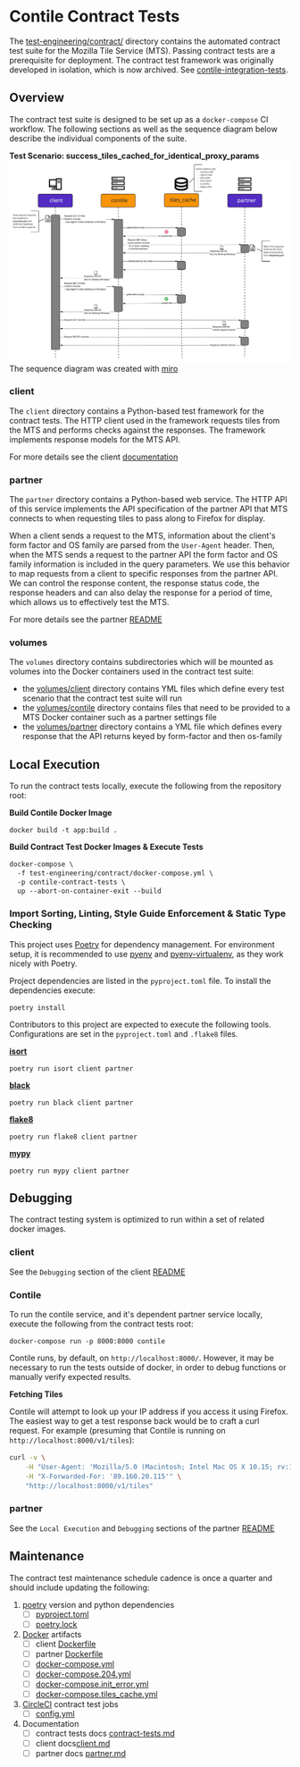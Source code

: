 # Contile Contract Tests

The [test-engineering/contract/][0] directory contains the automated contract test suite for the Mozilla Tile Service (MTS).
Passing contract tests are a prerequisite for deployment. The contract test framework was
originally developed in isolation, which is now archived. See [contile-integration-tests][1].

## Overview

The contract test suite is designed to be set up as a `docker-compose` CI workflow. The following
sections as well as the sequence diagram below describe the individual components of the suite.

**Test Scenario: success_tiles_cached_for_identical_proxy_params**
![Sequence diagram of the integration tests][2]
The sequence diagram was created with [miro][3]

### client

The `client` directory contains a Python-based test framework for the contract tests. The HTTP
client used in the framework requests tiles from the MTS and performs checks against the responses.
The framework implements response models for the MTS API.

For more details see the client [documentation][4]

### partner

The `partner` directory contains a Python-based web service. The HTTP API of this service implements
the API specification of the partner API that MTS connects to when requesting tiles to pass along to
Firefox for display.

When a client sends a request to the MTS, information about the client's form factor and OS family
are parsed from the `User-Agent` header. Then, when the MTS sends a request to the partner API the
form factor and OS family information is included in the query parameters. We use this behavior
to map requests from a client to specific responses from the partner API. We can control the
response content, the response status code, the response headers and can also delay the response
for a period of time, which allows us to effectively test the MTS.

For more details see the partner [README][5]

### volumes

The `volumes` directory contains subdirectories which will be mounted as volumes into the Docker
containers used in the contract test suite:

* the [volumes/client][25] directory contains YML files which define every test scenario that the
  contract test suite will run
* the [volumes/contile][26] directory contains files that need to be provided to a MTS Docker 
  container such as a partner settings file
* the [volumes/partner][27] directory contains a YML file which defines every response that the API
  returns keyed by form-factor and then os-family

## Local Execution

To run the contract tests locally, execute the following from the repository root:

**Build Contile Docker Image**

```shell
docker build -t app:build .
```

**Build Contract Test Docker Images & Execute Tests**

```shell
docker-compose \
  -f test-engineering/contract/docker-compose.yml \
  -p contile-contract-tests \
  up --abort-on-container-exit --build
```

### Import Sorting, Linting, Style Guide Enforcement & Static Type Checking

This project uses [Poetry][6] for dependency management. For environment setup, it is recommended to
use [pyenv][7] and [pyenv-virtualenv][8], as they work nicely with Poetry.

Project dependencies are listed in the `pyproject.toml` file.
To install the dependencies execute:

```shell
poetry install
```

Contributors to this project are expected to execute the following tools.
Configurations are set in the `pyproject.toml` and `.flake8` files.

**[isort][9]**

 ```shell
poetry run isort client partner
 ```

**[black][10]**

 ```shell
poetry run black client partner
 ```

**[flake8][11]**

 ```shell
poetry run flake8 client partner
 ```

**[mypy][12]**

```shell
poetry run mypy client partner
```

## Debugging

The contract testing system is optimized to run within a set of related docker images.

### client

See the `Debugging` section of the client [README][4]

### Contile

To run the contile service, and it's dependent partner service locally, execute the following from
the contract tests root:

```shell
docker-compose run -p 8000:8000 contile
```

Contile runs, by default, on `http://localhost:8000/`. However, it may be necessary to run the tests
outside of docker, in order to debug functions or manually verify expected results.

**Fetching Tiles**

Contile will attempt to look up your IP address if you access it using Firefox. The easiest way to
get a test response back would be to craft a curl request. For example (presuming that Contile is
running on `http://localhost:8000/v1/tiles`):

```sh
curl -v \
    -H "User-Agent: 'Mozilla/5.0 (Macintosh; Intel Mac OS X 10.15; rv:10.0) Gecko/20100101 Firefox/91.0'" \
    -H "X-Forwarded-For: '89.160.20.115'" \
    "http://localhost:8000/v1/tiles"
```

### partner

See the `Local Execution` and `Debugging` sections of the partner [README][5]

## Maintenance

The contract test maintenance schedule cadence is once a quarter and should include
updating the following:

1. [poetry][6] version and python dependencies
    * [ ] [pyproject.toml][13]
    * [ ] [poetry.lock][14]
2. [Docker][15] artifacts
    * [ ] client [Dockerfile][16]
    * [ ] partner [Dockerfile][17]
    * [ ] [docker-compose.yml][18]
    * [ ] [docker-compose.204.yml][19]
    * [ ] [docker-compose.init_error.yml][20]
    * [ ] [docker-compose.tiles_cache.yml][21]
3. [CircleCI][22] contract test jobs
    * [ ] [config.yml][23]
4. Documentation
    * [ ] contract tests docs [contract-tests.md][24]
    * [ ] client docs[client.md][4]
    * [ ] partner docs [partner.md][5]

[0]: ../../../test-engineering/contract/
[1]: https://github.com/mozilla-services/contile-integration-tests
[2]: ./sequence_diagram.png
[3]: https://miro.com/app/board/uXjVOkw1f-s=/
[4]: ./client.md
[5]: ./partner.md
[6]: https://python-poetry.org/docs/#installation
[7]: https://github.com/pyenv/pyenv#installation
[8]: https://github.com/pyenv/pyenv-virtualenv#installation
[9]: https://pycqa.github.io/isort/
[10]: https://black.readthedocs.io/en/stable/
[11]: https://flake8.pycqa.org/en/latest/
[12]: https://mypy-lang.org/
[13]: ../../../test-engineering/contract/pyproject.toml
[14]: ../../../test-engineering/contract/poetry.lock
[15]: https://docs.docker.com/
[16]: ../../../test-engineering/contract/client/Dockerfile
[17]: ../../../test-engineering/contract/partner/Dockerfile
[18]: ../../../test-engineering/contract/docker-compose.yml
[19]: ../../../test-engineering/contract/docker-compose.204.yml
[20]: ../../../test-engineering/contract/docker-compose.init_error.yml
[21]: ../../../test-engineering/contract/docker-compose.tiles_cache.yml
[22]: https://circleci.com/docs/
[23]: ../../../.circleci/config.yml
[24]: ./contract-tests.md
[25]: ../../../test-engineering/contract/volumes/client
[26]: ../../../test-engineering/contract/volumes/contile
[27]: ../../../test-engineering/contract/volumes/partner
